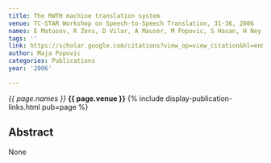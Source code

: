 ```yaml
---
title: The RWTH machine translation system
venue: TC-STAR Workshop on Speech-to-Speech Translation, 31-36, 2006
names: E Matusov, R Zens, D Vilar, A Mauser, M Popovic, S Hasan, H Ney
tags: ''
link: https://scholar.google.com/citations?view_op=view_citation&hl=en&user=KdAV2Y0AAAAJ&pagesize=100&sortby=pubdate&citation_for_view=KdAV2Y0AAAAJ:qjMakFHDy7sC
author: Maja Popovic
categories: Publications
year: '2006'

---
```


*{{ page.names }}*
**{{ page.venue }}**
{% include display-publication-links.html pub=page %}
## Abstract

None